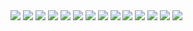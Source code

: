 <img src="https://github.com/missystem/cis415review/blob/master/process_add_space_in_action_01.png">
<img src="https://github.com/missystem/cis415review/blob/master/process_add_space_in_action_02.png">
<img src="https://github.com/missystem/cis415review/blob/master/process_add_space_in_action_03.png">
<img src="https://github.com/missystem/cis415review/blob/master/process_add_space_in_action_04.png">
<img src="https://github.com/missystem/cis415review/blob/master/process_add_space_in_action_05.png">
<img src="https://github.com/missystem/cis415review/blob/master/process_add_space_in_action_06.png">
<img src="https://github.com/missystem/cis415review/blob/master/process_add_space_in_action_07.png">
<img src="https://github.com/missystem/cis415review/blob/master/process_add_space_in_action_08.png">
<img src="https://github.com/missystem/cis415review/blob/master/process_add_space_in_action_09.png">
<img src="https://github.com/missystem/cis415review/blob/master/process_add_space_in_action_010.png">
<img src="https://github.com/missystem/cis415review/blob/master/process_add_space_in_action_011.png">
<img src="https://github.com/missystem/cis415review/blob/master/process_add_space_in_action_012.png">
<img src="https://github.com/missystem/cis415review/blob/master/process_add_space_in_action_013.png">
<img src="https://github.com/missystem/cis415review/blob/master/process_add_space_in_action_014.png">
